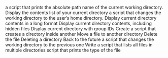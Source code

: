 a script that prints the absolute path name of the current working directory.
Display the contents list of your current directory
 a script that changes the working directory to the user’s home directory.
Display current directory contents in a long format
Display current directory contents, including hidden files
Display current directory with group IDs
Create a script that creates a directory inside another
Move a file to another directory
Delete the file 
Deleting a directory
Back to the future
 a script that changes the working directory to the previous one
Write a script that lists all files in multiple directories
 script that prints the type of the file 
